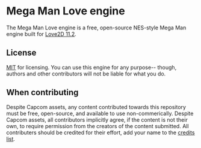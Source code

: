 # Mega Man Love engine
The Mega Man Love engine is a free, open-source NES-style Mega Man engine built for [Love2D 11.2](http://love2d.org).

## License
[MIT](./LICENSE) for licensing. You can use this engine for any purpose-- though, authors and other contributors will not be liable for what you do.

## When contributing
Despite Capcom assets, any content contributed towards this repository must be free, open-source, and available to use non-commerically. Despite Capcom assets, all contributors implicitly agree, if the content is not their own, to require permission from the creators of the content submitted. All contributers should be credited for their effort, add your name to the [credits list](./CREDITS.md).
